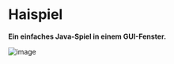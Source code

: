 # Haispiel

**Ein einfaches Java-Spiel in einem GUI-Fenster.**

![image](https://github.com/DarrellRoberts/Hai-Spiel/assets/139546996/d2feca72-5b4e-4b28-aea7-50c6442b79ba)
